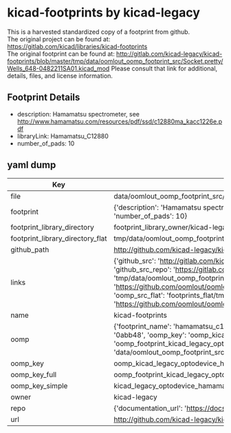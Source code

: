 # kicad-footprints by kicad-legacy  
This is a harvested standardized copy of a footprint from github.  
The original project can be found at:  
https://gitlab.com/kicad/libraries/kicad-footprints  
The original footprint can be found at:
http://gitlab.com/kicad-legacy/kicad-footprints/blob/master/tmp/data/oomlout_oomp_footprint_src/Socket.pretty/Wells_648-0482211SA01.kicad_mod
Please consult that link for additional, details, files, and license information.  
## Footprint Details
* description: Hamamatsu spectrometer, see http://www.hamamatsu.com/resources/pdf/ssd/c12880ma_kacc1226e.pdf  
* libraryLink: Hamamatsu_C12880  
* number_of_pads: 10  
## yaml dump  
| Key | Value |  
| --- | --- |  
| file | data/oomlout_oomp_footprint_src/kicad-footprints/OptoDevice.pretty/Hamamatsu_C12880.kicad_mod |  
| footprint | {'description': 'Hamamatsu spectrometer, see http://www.hamamatsu.com/resources/pdf/ssd/c12880ma_kacc1226e.pdf', 'libraryLink': 'Hamamatsu_C12880', 'number_of_pads': 10} |  
| footprint_library_directory | footprint_library_owner/kicad-legacy_kicad-footprints |  
| footprint_library_directory_flat | tmp/data/oomlout_oomp_footprint_src/footprints_flat/kicad_legacy_optodevice_hamamatsu_c12880/working |  
| github_path | http://github.com/kicad-legacy/kicad-footprints/blob/master/tmp/data/oomlout_oomp_footprint_src/OptoDevice.pretty/Hamamatsu_C12880.kicad_mod |  
| links | {'github_src': 'http://gitlab.com/kicad-legacy/kicad-footprints/blob/master/tmp/data/oomlout_oomp_footprint_src/Socket.pretty/Wells_648-0482211SA01.kicad_mod', 'github_src_repo': 'https://gitlab.com/kicad/libraries/kicad-footprints', 'oomp_bot': 'tmp/data/oomlout_oomp_footprint_src/footprints/kicad_legacy_optodevice_hamamatsu_c12880/working', 'oomp_bot_github': 'https://github.com/oomlout/oomlout_oomp_footprint_bot/tree/main/tmp/data/oomlout_oomp_footprint_src/footprints/kicad_legacy_optodevice_hamamatsu_c12880/working', 'oomp_src_flat': 'footprints_flat/tmp/data/oomlout_oomp_footprint_src/footprints_flat/kicad_legacy_optodevice_hamamatsu_c12880/working', 'oomp_src_flat_github': 'https://github.com/oomlout/oomlout_oomp_footprint_src/tree/main/tmp/data/oomlout_oomp_footprint_src/footprints_flat/kicad_legacy_optodevice_hamamatsu_c12880/working'} |  
| name | kicad-footprints |  
| oomp | {'footprint_name': 'hamamatsu_c12880', 'library_name': 'optodevice', 'md5': '0abb485f1de50c1d93b64e69858f3803', 'md5_10': '0abb485f1d', 'md5_5': '0abb4', 'md5_6': '0abb48', 'oomp_key': 'oomp_kicad_legacy_optodevice_hamamatsu_c12880', 'oomp_key_extra': 'oomp_footprint_kicad_legacy_optodevice_hamamatsu_c12880', 'oomp_key_full': 'oomp_footprint_kicad_legacy_optodevice_hamamatsu_c12880_0abb48', 'oomp_key_simple': 'kicad_legacy_optodevice_hamamatsu_c12880', 'original_filename': 'data/oomlout_oomp_footprint_src/kicad-footprints/OptoDevice.pretty/Hamamatsu_C12880.kicad_mod', 'owner_name': 'kicad_legacy'} |  
| oomp_key | oomp_kicad_legacy_optodevice_hamamatsu_c12880 |  
| oomp_key_full | oomp_footprint_kicad_legacy_optodevice_hamamatsu_c12880 |  
| oomp_key_simple | kicad_legacy_optodevice_hamamatsu_c12880 |  
| owner | kicad-legacy |  
| repo | {'documentation_url': 'https://docs.github.com/rest/repos/repos#get-a-repository', 'message': 'Not Found'} |  
| url | http://github.com/kicad-legacy/kicad-footprints |  

